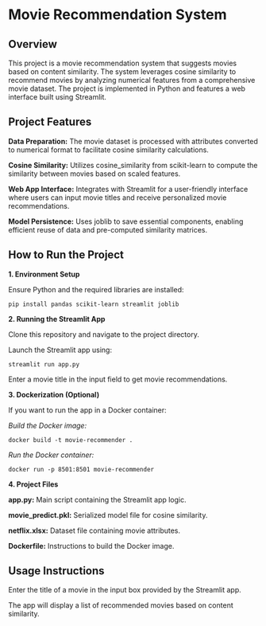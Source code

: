 # Movie Recommendation System

## Overview

This project is a movie recommendation system that suggests movies based on content similarity. The system leverages cosine similarity to recommend movies by analyzing numerical features from a comprehensive movie dataset. The project is implemented in Python and features a web interface built using Streamlit.

## Project Features

**Data Preparation:** The movie dataset is processed with attributes converted to numerical format to facilitate cosine similarity calculations.

**Cosine Similarity:** Utilizes cosine_similarity from scikit-learn to compute the similarity between movies based on scaled features.

**Web App Interface:** Integrates with Streamlit for a user-friendly interface where users can input movie titles and receive personalized movie recommendations.

**Model Persistence:** Uses joblib to save essential components, enabling efficient reuse of data and pre-computed similarity matrices.

## How to Run the Project

**1. Environment Setup**

Ensure Python and the required libraries are installed:

```pip install pandas scikit-learn streamlit joblib```

**2. Running the Streamlit App**

Clone this repository and navigate to the project directory.

Launch the Streamlit app using:

```streamlit run app.py```

Enter a movie title in the input field to get movie recommendations.

**3. Dockerization (Optional)**

If you want to run the app in a Docker container:

*Build the Docker image:*

```docker build -t movie-recommender .```

*Run the Docker container:*

```docker run -p 8501:8501 movie-recommender```

**4. Project Files**

**app.py:** Main script containing the Streamlit app logic.

**movie_predict.pkl:** Serialized model file for cosine similarity.

**netflix.xlsx:** Dataset file containing movie attributes.

**Dockerfile:** Instructions to build the Docker image.

## Usage Instructions

Enter the title of a movie in the input box provided by the Streamlit app.

The app will display a list of recommended movies based on content similarity.

